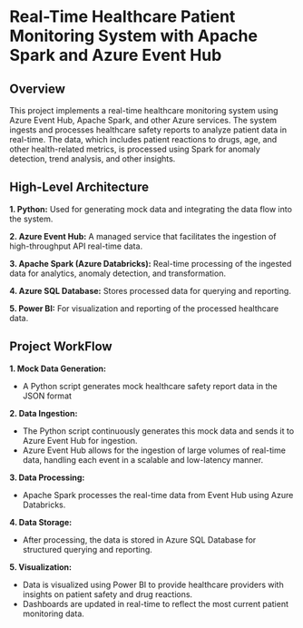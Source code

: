 

# Real-Time Healthcare Patient Monitoring System with Apache Spark and Azure Event Hub

## Overview
This project implements a real-time healthcare monitoring system using Azure Event Hub, Apache Spark, and other Azure services. The system ingests and processes healthcare safety reports to analyze patient data in real-time. The data, which includes patient reactions to drugs, age, and other health-related metrics, is processed using Spark for anomaly detection, trend analysis, and other insights.

## High-Level Architecture

**1. Python:** Used for generating mock data and integrating the data flow into the system.

**2. Azure Event Hub:** A managed service that facilitates the ingestion of high-throughput API real-time data.

**3. Apache Spark (Azure Databricks):** Real-time processing of the ingested data for analytics, anomaly detection, and transformation.

**4. Azure SQL Database:** Stores processed data for querying and reporting.

**5. Power BI:** For visualization and reporting of the processed healthcare data.

## Project WorkFlow

**1. Mock Data Generation:**

-   A Python script generates mock healthcare safety report data in the JSON format

**2. Data Ingestion:**

-   The Python script continuously generates this mock data and sends it to Azure Event Hub for ingestion.
-   Azure Event Hub allows for the ingestion of large volumes of real-time data, handling each event in a scalable and low-latency manner.

**3. Data Processing:**

-   Apache Spark processes the real-time data from Event Hub using Azure Databricks.

**4. Data Storage:**

-   After processing, the data is stored in Azure SQL Database for structured querying and reporting.


**5. Visualization:**

-   Data is visualized using Power BI to provide healthcare providers with insights on patient safety and drug reactions.
-   Dashboards are updated in real-time to reflect the most current patient monitoring data.

